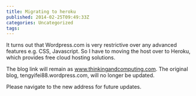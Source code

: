 ```yaml
---
title: Migrating to heroku
published: 2014-02-25T09:49:33Z
categories: Uncategorized
tags: 
---
```


It turns out that Wordpress.com is very restrictive over any advanced features e.g. CSS, Javascript. So I have to moving the host over to Heroku, which provides free cloud hosting solutions.

The blog link will remain as <a title="New address" href="http://www.thinkingandcomputing.com">www.thinkingandcomputing.com</a>. The original blog, tengyifei88.wordpress.com, will no longer be updated.

Please navigate to the new address for future updates.

